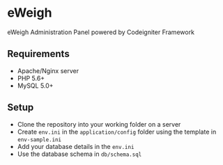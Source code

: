 # eWeigh

eWeigh Administration Panel powered by Codeigniter Framework

## Requirements

- Apache/Nginx server
- PHP 5.6+
- MySQL 5.0+

## Setup

- Clone the repository into your working folder on a server
- Create `env.ini` in the `application/config` folder using the template in `env-sample.ini`
- Add your database details in the `env.ini`
- Use the database schema in `db/schema.sql`
